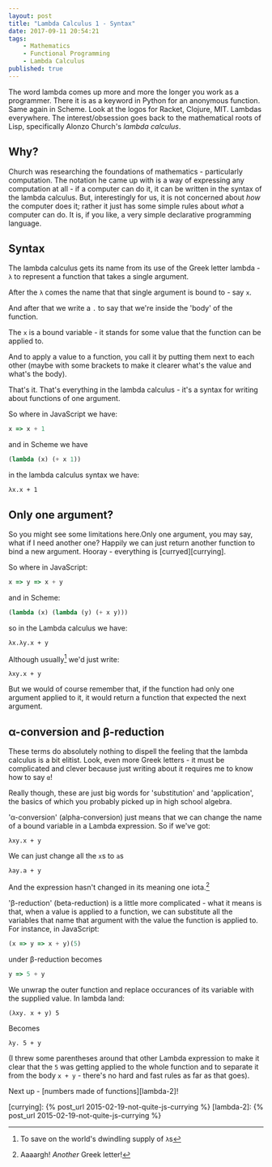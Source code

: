 ```yaml
---
layout: post
title: "Lambda Calculus 1 - Syntax"
date: 2017-09-11 20:54:21
tags:
    - Mathematics
    - Functional Programming
    - Lambda Calculus
published: true
---
```


The word lambda comes up more and more the longer you work as a
programmer. There it is as a keyword in Python for an anonymous function. Same
again in Scheme. Look at the logos for Racket, Clojure, MIT. Lambdas
everywhere. The interest/obsession goes back to the mathematical roots of Lisp,
specifically Alonzo Church's _lambda calculus_.


## Why?

Church was researching the foundations of mathematics - particularly
computation. The notation he came up with is a way of expressing any computation
at all - if a computer can do it, it can be written in the syntax of the lambda
calculus. But, interestingly for us, it is not concerned about _how_ the computer
does it; rather it just has some simple rules about _what_ a computer can
do. It is, if you like, a very simple declarative programming language.

## Syntax

The lambda calculus gets its name from its use of the Greek letter lambda -
`λ` to represent a function that takes a single argument.

After the `λ` comes the name that that single argument is bound to - say `x`.

And after that we write a `.` to say that we're inside the 'body' of the function.

The `x` is a bound variable - it stands for some value that the function can be
applied to.

And to apply a value to a function, you call it by putting them next to each
other (maybe with some brackets to make it clearer what's the value and what's
the body).

That's it. That's everything in the lambda calculus - it's a syntax for writing
about functions of one argument.

So where in JavaScript we have:

```javascript
x => x + 1
```

and in Scheme we have

```scheme
(lambda (x) (+ x 1))
```

in the lambda calculus syntax we have:

```
λx.x + 1
```

## Only one argument?

So you might see some limitations here.Only one argument, you may say, what
if I need another one? Happily we can just return another function to bind a new
argument. Hooray - everything is [curryed][currying].

So where in JavaScript:

```javascript
x => y => x + y
```

and in Scheme:

```scheme
(lambda (x) (lambda (y) (+ x y)))
```

so in the Lambda calculus we have:

```
λx.λy.x + y
```

Although usually[^1] we'd just write:

```
λxy.x + y
```

But we would of course remember that, if the function had only one argument
applied to it, it would return a function that expected the next argument.

## α-conversion and β-reduction

These terms do absolutely nothing to dispell the feeling that the lambda
calculus is a bit elitist. Look, even more Greek letters - it must be
complicated and clever because just writing about it requires me to know how to
say `α`!

Really though, these are just big words for 'substitution' and 'application',
the basics of which you probably picked up in high school algebra.

'α-conversion' (alpha-conversion) just means that we can change the name of a
bound variable in a Lambda expression. So if we've got:

```
λxy.x + y
```

We can just change all the `x`s to `a`s

```
λay.a + y
```

And the expression hasn't changed in its meaning one iota.[^2]

'β-reduction' (beta-reduction) is a little more complicated - what it means is
that, when a value is applied to a function, we can substitute all the variables
that name that argument with the value the function is applied to. For instance,
in JavaScript:

```javascript
(x => y => x + y)(5)
```

under β-reduction becomes

```javascript
y => 5 + y
```

We unwrap the outer function and replace occurances of its variable with the
supplied value. In lambda land:

```
(λxy. x + y) 5
```

Becomes

```
λy. 5 + y
```

(I threw some parentheses around that other Lambda expression to make it clear
that the `5` was getting applied to the whole function and to separate it from
the body `x + y` - there's no hard and fast rules as far as that goes).

Next up - [numbers made of functions][lambda-2]!


[^1]: To save on the world's dwindling supply of `λ`s
[^2]: Aaaargh! _Another_ Greek letter!

[currying]: {% post_url 2015-02-19-not-quite-js-currying %}
[lambda-2]: {% post_url 2015-02-19-not-quite-js-currying %}
